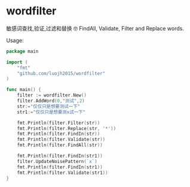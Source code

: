 # wordfilter
敏感词查找,验证,过滤和替换 🤓 FindAll, Validate, Filter and Replace words. 

Usage:

```go
package main

import (
	"fmt"
	"github.com/luojh2015/wordfilter"
)

func main() {
	filter := wordfilter.New()
	filter.AddWord(0,"测试",2)
	str:="仅仅只是想要测试一下"
	str1:="仅仅只是想要测x试一下"

	fmt.Println(filter.Filter(str))
	fmt.Println(filter.Replace(str, '*'))
	fmt.Println(filter.FindIn(str))
	fmt.Println(filter.Validate(str))
	fmt.Println(filter.FindAll(str))

	fmt.Println(filter.FindIn(str1))
	filter.UpdateNoisePattern(`x`)
	fmt.Println(filter.FindIn(str1))
	fmt.Println(filter.Validate(str1))
}
```
